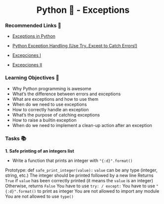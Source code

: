 <h1 align="center">Python 🐍 -  Exceptions</h1>

### Recommended Links 🔗
- [Exceptions in Python](https://www.youtube.com/watch?v=nlCKrKGHSSk)

- [Python Exception Handling (Use Try..Except to Catch Errors!)](https://www.youtube.com/watch?v=brICUKrzVR0)

- [Excepciones I](https://www.youtube.com/watch?v=2MaAs7XU2T0)

- [Excepciones II](https://www.youtube.com/watch?v=HH3c6ZBvSx8)

### Learning Objectives 🎯
- Why Python programming is awesome
- What’s the difference between errors and exceptions
- What are exceptions and how to use them
- When do we need to use exceptions
- How to correctly handle an exception
- What’s the purpose of catching exceptions
- How to raise a builtin exception
- When do we need to implement a clean-up action after an exception

### Tasks 📚

__1. Safe printing of an integers list__

- Write a function that prints an integer with ``"{:d}".format()``

Prototype: def ``safe_print_integer(value):``
``value`` can be any type (integer, string, etc.)
The integer should be printed followed by a new line
Returns ``True`` if ``value`` has been correctly printed (it means the ``value`` is an integer)
Otherwise, returns ``False``
You have to use ``try: / except:``
You have to use ``"{:d}".format()`` to print as integer
You are not allowed to import any module
You are not allowed to use ``type()``

